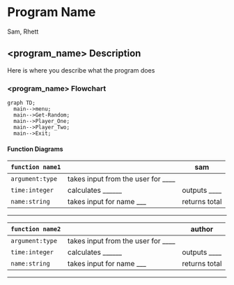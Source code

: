 # Program Name
Sam, Rhett

## <program_name> Description
Here is where you describe what the program does

### <program_name> Flowchart
```mermaid
graph TD;
  main-->menu;
  main-->Get-Random;
  main-->Player_One;
  main-->Player_Two;
  main-->Exit;
```

#### Function Diagrams

| `function name1`    |               |  sam     |
| ------------------ | ------------- | ------------ |
| `argument:type`    | takes input from the user for ____  |              |
| `time:integer`     | calculates ______  | outputs ____             |
| `name:string`      | takes input for name ___ | returns total |
***
| `function name2`    |               |     author   |
| ------------------ | ------------- | ------------ |
| `argument:type`    | takes input from the user for ____  |              |
| `time:integer`     | calculates ______  | outputs ____             |
| `name:string`      | takes input for name ___ | returns total |
***
